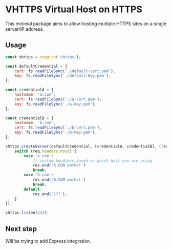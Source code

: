 # VHTTPS Virtual Host on HTTPS
This minimal package aims to allow hosting multiple HTTPS sites on a single server/IP address. 

## Usage
```js
const vhttps = require('vhttps');

const defaultCredential = {
    cert: fs.readFileSync('./default-cert.pem'),
    key: fs.readFileSync('./default-key.pem'),
};

const credentialA = {
    hostname: 'a.com',
    cert: fs.readFileSync('./a-cert.pem'),
    key: fs.readFileSync('./a-key.pem'),
};

const credentialB = {
    hostname: 'b.com',
    cert: fs.readFileSync('./b-cert.pem'),
    key: fs.readFileSync('./b-key.pem'),
};

vhttps.createServer(defaultCredential, [credentialA, credentialB], (req, res) => {
    switch (req.headers.host) {
        case 'a.com':
            // custom handlers based on which host you are using
            res.end('A.COM works!')
            break;
        case 'b.com':
            res.end('B.COM works!')
            break;
        default:
            res.end('???');
    }
});

vhttps.listen(443);
```

## Next step
Will be trying to add Express integration.